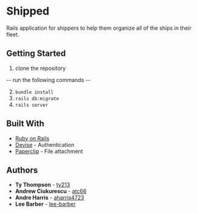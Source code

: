 # Shipped

Rails application for shippers to help them organize all of the ships in their fleet.

## Getting Started

1. clone the repository 

 -- run the following commands --
 
2. ```bundle install```
3. ```rails db:migrate```
4. ```rails server```

## Built With

* [Ruby on Rails](http://rubyonrails.org/) 
* [Devise](https://github.com/plataformatec/devise) - Authentication
* [Paperclip](https://github.com/thoughtbot/paperclip) - File attachment


## Authors

* **Ty Thompson**  - [ty213](https://github.com/ty213)
* **Andrew Ciukurescu**  - [atc66](https://github.com/atc66)
* **Andre Harris**  - [aharris4723](https://github.com/aharris4723)
* **Lee Barber**  - [lee-barber](https://github.com/lee-barber)



